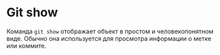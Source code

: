 # Git show
Команда `git show` отображает объект в простом и человекопонятном виде. Обычно она используется для просмотра информации о метке или коммите.